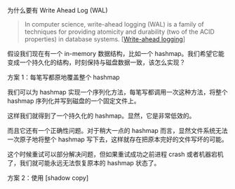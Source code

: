 为什么要有 Write Ahead Log (WAL)

> In computer science, write-ahead logging (WAL) is a family of techniques for providing atomicity and durability (two of the ACID properties) in database systems. [[Write-ahead logging]]

假设我们现在有一个 in-memory 数据结构，比如一个 hashmap。我们希望它能变成一个持久化的结构，时刻保持与磁盘数据一致，该怎么实现？

方案 1：每笔写都原地覆盖整个 hashmap

我们可以为 hashmap 实现一个序列化方法，每笔写都调用一次这种方法，将整个 hashmap 序列化并写到磁盘的一个固定文件上。

这样我们就得到了一个持久化的 hashmap。显然，它是非常低效的。

而且它还有一个正确性问题。对于稍大一点的 hashmap 而言，显然文件系统无法一次原子地将整个 hashmap 写下去，这样就存在把原本完好的文件写坏的可能。

这个时候重试可以部分解决问题，但如果重试成功之前进程 crash 或者机器宕机了，我们就可能永远无法恢复原本的 hashmap 状态了。

方案 2：使用 [shadow copy]

[Write-ahead logging]: https://en.wikipedia.org/wiki/Write-ahead_logging